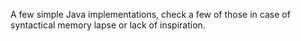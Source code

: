 A few simple Java implementations, check a few of those in case of syntactical memory lapse or lack of inspiration. 
